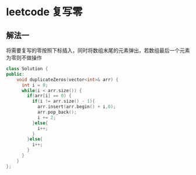 # leetcode 复写零

## 解法一

将需要复写的零按照下标插入，同时将数组末尾的元素弹出，若数组最后一个元素为零则不做操作

```c++
class Solution {
public:
    void duplicateZeros(vector<int>& arr) {
      int i = 0;
      while(i < arr.size()) {
        if(arr[i] == 0) {
          if(i != arr.size() - 1){
            arr.insert(arr.begin() + i,0);
            arr.pop_back();
            i += 2;
          }else{
            i++;
          }
        }else{
          i++;
        }
      }
    }
};
```
